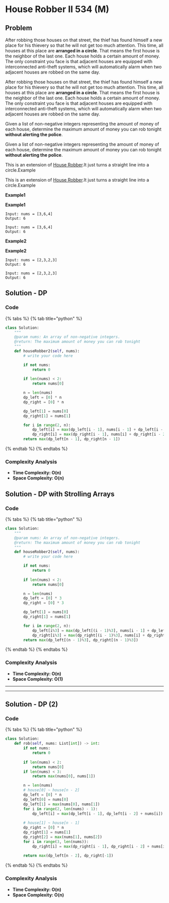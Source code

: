 # House Robber II 534 (M)

## Problem

After robbing those houses on that street, the thief has found himself a new place for his thievery so that he will not get too much attention. This time, all houses at this place are **arranged in a circle**. That means the first house is the neighbor of the last one. Each house holds a certain amount of money. The only constraint you face is that adjacent houses are equipped with interconnected anti-theft systems, which will automatically alarm when two adjacent houses are robbed on the same day.

After robbing those houses on that street, the thief has found himself a new place for his thievery so that he will not get too much attention. This time, all houses at this place are **arranged in a circle**. That means the first house is the neighbor of the last one. Each house holds a certain amount of money. The only constraint you face is that adjacent houses are equipped with interconnected anti-theft systems, which will automatically alarm when two adjacent houses are robbed on the same day.

Given a list of non-negative integers representing the amount of money of each house, determine the maximum amount of money you can rob tonight **without alerting the police**.

Given a list of non-negative integers representing the amount of money of each house, determine the maximum amount of money you can rob tonight **without alerting the police**.

This is an extension of [House Robber](http://www.lintcode.com/problem/house-robber/).It just turns a straight line into a circle.Example

This is an extension of [House Robber](http://www.lintcode.com/problem/house-robber/).It just turns a straight line into a circle.Example

**Example1**

**Example1**

```
Input: nums = [3,6,4]
Output: 6
```

```
Input: nums = [3,6,4]
Output: 6
```

**Example2**

**Example2**

```
Input: nums = [2,3,2,3]
Output: 6
```

```
Input: nums = [2,3,2,3]
Output: 6
```

## Solution - DP

### Code

{% tabs %}
{% tab title="python" %}
```python
class Solution:
    """
    @param nums: An array of non-negative integers.
    @return: The maximum amount of money you can rob tonight
    """
    def houseRobber2(self, nums):
        # write your code here

        if not nums:
            return 0 
        
        if len(nums) < 2:
            return nums[0]

        n = len(nums)
        dp_left = [0] * n
        dp_right = [0] * n

        dp_left[1] = nums[0]
        dp_right[1] = nums[1]

        for i in range(2, n):
            dp_left[i] = max(dp_left[i - 1], nums[i - 1] + dp_left[i - 2])
            dp_right[i] = max(dp_right[i - 1], nums[i] + dp_right[i - 2])
        return max(dp_left[n - 1], dp_right[n - 1])
```
{% endtab %}
{% endtabs %}

### Complexity Analysis

* **Time Complexity: O(n)**
* **Space Complexity: O(n)**

## Solution - DP with Strolling Arrays

### Code

{% tabs %}
{% tab title="python" %}
```python
class Solution:
    """
    @param nums: An array of non-negative integers.
    @return: The maximum amount of money you can rob tonight
    """
    def houseRobber2(self, nums):
        # write your code here

        if not nums:
            return 0 
        
        if len(nums) < 2:
            return nums[0]

        n = len(nums)
        dp_left = [0] * 3
        dp_right = [0] * 3

        dp_left[1] = nums[0]
        dp_right[1] = nums[1]

        for i in range(2, n):
            dp_left[i%3] = max(dp_left[(i - 1)%3], nums[i - 1] + dp_left[(i - 2)%3])
            dp_right[i%3] = max(dp_right[(i - 1)%3], nums[i] + dp_right[(i - 2)%3])
        return max(dp_left[(n - 1)%3], dp_right[(n - 1)%3])
```
{% endtab %}
{% endtabs %}

### Complexity Analysis

* **Time Complexity: O(n)**
* **Space Complexity: O(1)**

****

****

## Solution - DP **(2)**

### Code

{% tabs %}
{% tab title="python" %}
```python
class Solution:
    def rob(self, nums: List[int]) -> int:
        if not nums:
            return 0 
        
        if len(nums) < 2:
            return nums[0]
        if len(nums) < 3:
            return max(nums[0], nums[1])

        n = len(nums)
        # house[0] ~ house[n - 2]
        dp_left = [0] * n
        dp_left[0] = nums[0]
        dp_left[1] = max(nums[0], nums[1])
        for i in range(2, len(nums) - 1):
            dp_left[i] = max(dp_left[i - 1], dp_left[i - 2] + nums[i])
        
        # house[1] ~ house[n - 1]
        dp_right = [0] * n
        dp_right[1] = nums[1]
        dp_right[2] = max(nums[1], nums[2])
        for i in range(3, len(nums)):
            dp_right[i] = max(dp_right[i - 1], dp_right[i - 2] + nums[i])
        
        return max(dp_left[n - 2], dp_right[-1])
```
{% endtab %}
{% endtabs %}

### Complexity Analysis

* **Time Complexity: O(n)**
* **Space Complexity: O(n)**
